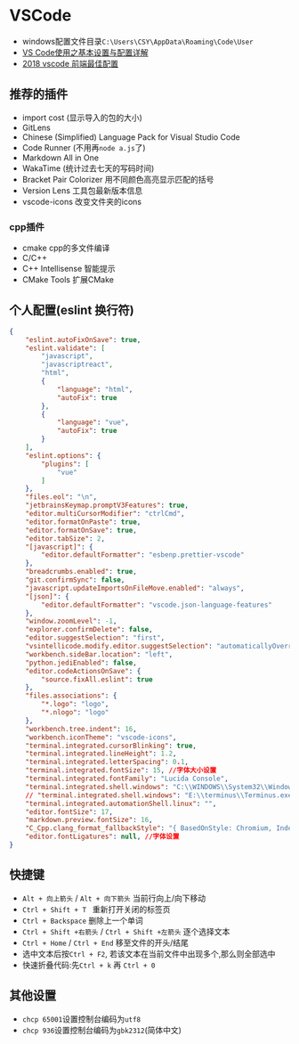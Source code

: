 # VSCode
- windows配置文件目录`C:\Users\CSY\AppData\Roaming\Code\User`
- [VS Code使用之基本设置与配置详解](https://www.jianshu.com/p/e7d67cfd5893)
- [2018 vscode 前端最佳配置](https://blog.csdn.net/win7583362/article/details/79315055/)

## 推荐的插件
- import cost (显示导入的包的大小)
- GitLens
- Chinese (Simplified) Language Pack for Visual Studio Code
- Code Runner (不用再`node a.js`了)
- Markdown All in One
- WakaTime (统计过去七天的写码时间)
- Bracket Pair Colorizer 用不同颜色高亮显示匹配的括号
- Version Lens 工具包最新版本信息
- vscode-icons 改变文件夹的icons
### cpp插件
- cmake cpp的多文件编译
- C/C++
- C++ Intellisense 智能提示
- CMake Tools 扩展CMake
  

## 个人配置(eslint 换行符)
```json
{
    "eslint.autoFixOnSave": true,
    "eslint.validate": [
        "javascript",
        "javascriptreact",
        "html",
        {
            "language": "html",
            "autoFix": true
        },
        {
            "language": "vue",
            "autoFix": true
        }
    ],
    "eslint.options": {
        "plugins": [
            "vue"
        ]
    },
    "files.eol": "\n",
    "jetbrainsKeymap.promptV3Features": true,
    "editor.multiCursorModifier": "ctrlCmd",
    "editor.formatOnPaste": true,
    "editor.formatOnSave": true,
    "editor.tabSize": 2,
    "[javascript]": {
        "editor.defaultFormatter": "esbenp.prettier-vscode"
    },
    "breadcrumbs.enabled": true,
    "git.confirmSync": false,
    "javascript.updateImportsOnFileMove.enabled": "always",
    "[json]": {
        "editor.defaultFormatter": "vscode.json-language-features"
    },
    "window.zoomLevel": -1,
    "explorer.confirmDelete": false,
    "editor.suggestSelection": "first",
    "vsintellicode.modify.editor.suggestSelection": "automaticallyOverrodeDefaultValue",
    "workbench.sideBar.location": "left",
    "python.jediEnabled": false,
    "editor.codeActionsOnSave": {
        "source.fixAll.eslint": true
    },
    "files.associations": {
        "*.logo": "logo",
        "*.nlogo": "logo"
    },
    "workbench.tree.indent": 16,
    "workbench.iconTheme": "vscode-icons",
    "terminal.integrated.cursorBlinking": true,
    "terminal.integrated.lineHeight": 1.2,
    "terminal.integrated.letterSpacing": 0.1,
    "terminal.integrated.fontSize": 15, //字体大小设置
    "terminal.integrated.fontFamily": "Lucida Console",
    "terminal.integrated.shell.windows": "C:\\WINDOWS\\System32\\WindowsPowerShell\\v1.0\\powershell.exe",
    // "terminal.integrated.shell.windows": "E:\\terminus\\Terminus.exe",
    "terminal.integrated.automationShell.linux": "",
    "editor.fontSize": 17,
    "markdown.preview.fontSize": 16,
    "C_Cpp.clang_format_fallbackStyle": "{ BasedOnStyle: Chromium, IndentWidth: 2}",
    "editor.fontLigatures": null, //字体设置
}
```

## 快捷键
- `Alt + 向上箭头` / `Alt + 向下箭头` 当前行向上/向下移动
- `Ctrl + Shift + T ` 重新打开关闭的标签页 
- `Ctrl + Backspace` 删除上一个单词
- `Ctrl + Shift +右箭头` / `Ctrl + Shift +左箭头` 逐个选择文本
- `Ctrl + Home` / `Ctrl + End` 移至文件的开头/结尾
- 选中文本后按`Ctrl + F2`, 若该文本在当前文件中出现多个,那么则全部选中
- 快速折叠代码:先`Ctrl + k` 再 `Ctrl + 0`
## 其他设置
- `chcp 65001`设置控制台编码为`utf8`
- `chcp 936`设置控制台编码为`gbk2312`(简体中文)